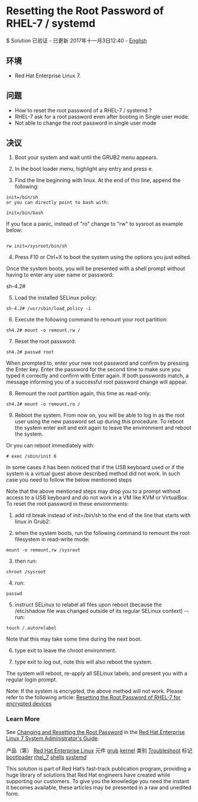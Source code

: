 # Resetting the Root Password of RHEL-7 / systemd

$ Solution 已验证 - 已更新 2017年十一月3日12:40 - [English](https://access.redhat.com/solutions/918283)

## 环境

- Red Hat Enterprise Linux 7.

## 问题

- How to reset the root password of a RHEL-7 / systemd ?
- RHEL-7 ask for a root password even after booting in Single user mode.
- Not able to change the root password in single user mode

## 决议

1) Boot your system and wait until the GRUB2 menu appears.

2) In the boot loader menu, highlight any entry and press e.

3) Find the line beginning with linux. At the end of this line, append the following:

```
init=/bin/sh
or you can directly point to bash with:

init=/bin/bash
```

If you face a panic, instead of "ro" change to "rw" to sysroot as example below:

```

rw init=/sysroot/bin/sh
```

4) Press F10 or Ctrl+X to boot the system using the options you just edited.

Once the system boots, you will be presented with a shell prompt without having to enter any user name or password:

sh-4.2#

5) Load the installed SELinux policy:

```
sh-4.2# /usr/sbin/load_policy -i
```
6) Execute the following command to remount your root partition:

```
sh4.2# mount -o remount,rw /
```
7) Reset the root password:

```
sh4.2# passwd root
```
When prompted to, enter your new root password and confirm by pressing the Enter key. Enter the password for the second time to make sure you typed it correctly and confirm with Enter again. If both passwords match, a message informing you of a successful root password change will appear.

8) Remount the root partition again, this time as read-only:
```
sh4.2# mount -o remount,ro /
```
9) Reboot the system. From now on, you will be able to log in as the root user using the new password set up during this procedure. To reboot the system enter exit and exit again to leave the environment and reboot the system.

Or you can reboot immediately with:
```
# exec /sbin/init 6
```
In some cases it has been noticed that if the USB keyboard used or if the system is a virtual guest above described method did not work. In such case you need to follow the below mentioned steps

Note that the above mentioned steps may drop you to a prompt without access to a USB keyboard and do not work in a VM like KVM or VirtualBox. To reset the root password in these environments:

1) add rd.break instead of init=/bin/sh to the end of the line that starts with linux in Grub2:

2) when the system boots, run the following command to remount the root filesystem in read-write mode:
```
mount -o remount,rw /sysroot
```
3) then run:

```
chroot /sysroot
```
4) run:
```
passwd
```
5) instruct SELinux to relabel all files upon reboot (because the /etc/shadow file was changed outside of its regular SELinux context) -- run:
```
touch /.autorelabel
```
Note that this may take some time during the next boot.

6) type exit to leave the chroot environment.

7) type exit to log out, note this will also reboot the system.

The system will reboot, re-apply all SELinux labels, and present you with a regular login prompt.

Note: If the system is encrypted, the above method will not work. Please refer to the following article: [Resetting the Root Password of RHEL-7 for encrypted devices](https://access.redhat.com/solutions/1192343)

### Learn More

See [Changing and Resetting the Root Password](https://access.redhat.com/documentation/en-US/Red_Hat_Enterprise_Linux/7/html/System_Administrators_Guide/sec-Terminal_Menu_Editing_During_Boot.html#sec-Changing_and_Resetting_the_Root_Password) in the [Red Hat Enterprise Linux 7 System Administrator's Guide](https://access.redhat.com/documentation/en-US/Red_Hat_Enterprise_Linux/7/html/System_Administrators_Guide/).

产品（第） [Red Hat Enterprise Linux](https://access.redhat.com/taxonomy/products/red-hat-enterprise-linux) 元件 [grub](https://access.redhat.com/components/grub) [kernel](https://access.redhat.com/components/kernel) 类别 [Troubleshoot](https://access.redhat.com/category/troubleshoot) 标记 [bootloader](https://access.redhat.com/tags/bootloader) [rhel_7](https://access.redhat.com/taxonomy/tags/rhel7) [shells](https://access.redhat.com/tags/shells) [systemd](https://access.redhat.com/tags/systemd)

This solution is part of Red Hat’s fast-track publication program, providing a huge library of solutions that Red Hat engineers have created while supporting our customers. To give you the knowledge you need the instant it becomes available, these articles may be presented in a raw and unedited form.